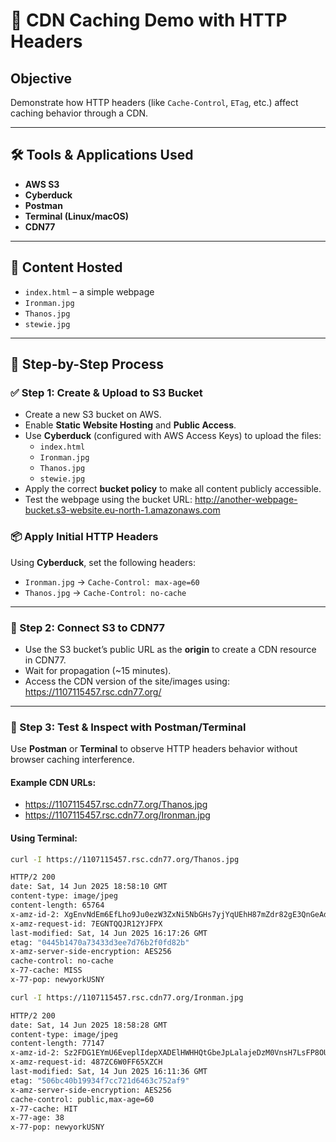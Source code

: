 # 📡 CDN Caching Demo with HTTP Headers

## Objective

Demonstrate how HTTP headers (like `Cache-Control`, `ETag`, etc.) affect caching behavior through a CDN.

---

## 🛠️ Tools & Applications Used

- **AWS S3**
- **Cyberduck**
- **Postman**
- **Terminal (Linux/macOS)**
- **CDN77**

---

## 📁 Content Hosted

- `index.html` – a simple webpage
- `Ironman.jpg`
- `Thanos.jpg`
- `stewie.jpg`

---

## 🧾 Step-by-Step Process

### ✅ Step 1: Create & Upload to S3 Bucket

- Create a new S3 bucket on AWS.
- Enable **Static Website Hosting** and **Public Access**.
- Use **Cyberduck** (configured with AWS Access Keys) to upload the files:
  - `index.html`
  - `Ironman.jpg`
  - `Thanos.jpg`
  - `stewie.jpg`
- Apply the correct **bucket policy** to make all content publicly accessible.
- Test the webpage using the bucket URL: http://another-webpage-bucket.s3-website.eu-north-1.amazonaws.com


### 📦 Apply Initial HTTP Headers

Using **Cyberduck**, set the following headers:

- `Ironman.jpg` → `Cache-Control: max-age=60`
- `Thanos.jpg` → `Cache-Control: no-cache`

---

### 🔗 Step 2: Connect S3 to CDN77

- Use the S3 bucket’s public URL as the **origin** to create a CDN resource in CDN77.
- Wait for propagation (~15 minutes).
- Access the CDN version of the site/images using: https://1107115457.rsc.cdn77.org/


---

### 🧪 Step 3: Test & Inspect with Postman/Terminal

Use **Postman** or **Terminal** to observe HTTP headers behavior without browser caching interference.

#### Example CDN URLs:

- https://1107115457.rsc.cdn77.org/Thanos.jpg
- https://1107115457.rsc.cdn77.org/Ironman.jpg

#### Using Terminal:

```bash
curl -I https://1107115457.rsc.cdn77.org/Thanos.jpg

HTTP/2 200  
date: Sat, 14 Jun 2025 18:58:10 GMT  
content-type: image/jpeg  
content-length: 65764  
x-amz-id-2: XgEnvNdEm6EfLho9Ju0ezW3ZxNi5NbGHs7yjYqUEhH87mZdr82gE3QnGeAdRGhY73Xp8vB+h43s=  
x-amz-request-id: 7EGNTQQJR12YJFPX  
last-modified: Sat, 14 Jun 2025 16:17:26 GMT  
etag: "0445b1470a73433d3ee7d76b2f0fd82b"  
x-amz-server-side-encryption: AES256  
cache-control: no-cache  
x-77-cache: MISS  
x-77-pop: newyorkUSNY  

curl -I https://1107115457.rsc.cdn77.org/Ironman.jpg

HTTP/2 200  
date: Sat, 14 Jun 2025 18:58:28 GMT  
content-type: image/jpeg  
content-length: 77147  
x-amz-id-2: Sz2FDG1EYmU6EveplIdepXADElHWHHQtGbeJpLalajeDzM0VnsH7LsFP8OUG2cdblUBHd9LAQB+vLLbANENY8rtTwcg2bcoz  
x-amz-request-id: 487ZC6W0FF65XZCH  
last-modified: Sat, 14 Jun 2025 16:11:36 GMT  
etag: "506bc40b19934f7cc721d6463c752af9"  
x-amz-server-side-encryption: AES256  
cache-control: public,max-age=60  
x-77-cache: HIT  
x-77-age: 38  
x-77-pop: newyorkUSNY  


